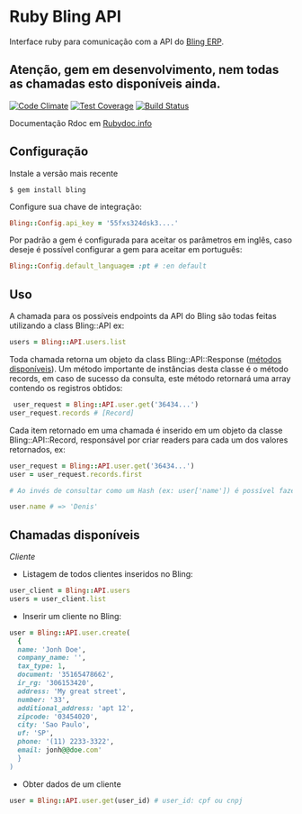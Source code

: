 # Ruby Bling API

Interface ruby para comunicação com a API do [Bling ERP](https://www.bling.com.br).

## Atenção, gem em desenvolvimento, nem todas as chamadas esto disponíveis ainda.

[![Code Climate](https://codeclimate.com/github/locomotivapro/bling/badges/gpa.svg)](https://codeclimate.com/github/locomotivapro/bling)
[![Test Coverage](https://codeclimate.com/github/locomotivapro/bling/badges/coverage.svg)](https://codeclimate.com/github/locomotivapro/bling/coverage)
[![Build Status](https://semaphoreci.com/api/v1/locomotiva/bling/branches/master/badge.svg)](https://semaphoreci.com/locomotiva/bling)

Documentação Rdoc em [Rubydoc.info](http://www.rubydoc.info/gems/bling-ruby-api/)

## Configuração

Instale a versão mais recente

```
$ gem install bling
```

Configure sua chave de integração:

```ruby
Bling::Config.api_key = '55fxs324dsk3....'
```

Por padrão a gem é configurada para aceitar os parâmetros em inglês,
caso deseje é possível configurar a gem para aceitar em português:

```ruby
Bling::Config.default_language= :pt # :en default
```

## Uso

A chamada para os possíveis endpoints da API do Bling são todas feitas
utilizando a class Bling::API ex:

```ruby
users = Bling::API.users.list
```

Toda chamada retorna um objeto da class Bling::API::Response ([métodos disponíveis](http://www.rubydoc.info/gems/bling-ruby-api/Bling/API/Response)). Um método importante de instâncias desta classe é o método records, em caso de sucesso da consulta, este método retornará uma array contendo os registros obtidos:

```ruby
 user_request = Bling::API.user.get('36434...')
user_request.records # [Record]
```

Cada item retornado em uma chamada é inserido em um objeto da classe Bling::API::Record, responsável por criar readers para cada um dos valores retornados, ex:

```ruby
user_request = Bling::API.user.get('36434...')
user = user_request.records.first

# Ao invés de consultar como um Hash (ex: user['name']) é possível fazer:

user.name # => 'Denis'
```

## Chamadas disponíveis

*Cliente*

- Listagem de todos clientes inseridos no Bling:

```ruby
user_client = Bling::API.users
users = user_client.list
```

- Inserir um cliente no Bling:

```ruby
user = Bling::API.user.create(
  {
  name: 'Jonh Doe',
  company_name: '',
  tax_type: 1,
  document: '35165478662',
  ir_rg: '306153420',
  address: 'My great street',
  number: '33',
  additional_address: 'apt 12',
  zipcode: '03454020',
  city: 'Sao Paulo',
  uf: 'SP',
  phone: '(11) 2233-3322',
  email: jonh@@doe.com'
  }
)

```

- Obter dados de um cliente

```ruby
user = Bling::API.user.get(user_id) # user_id: cpf ou cnpj
```
